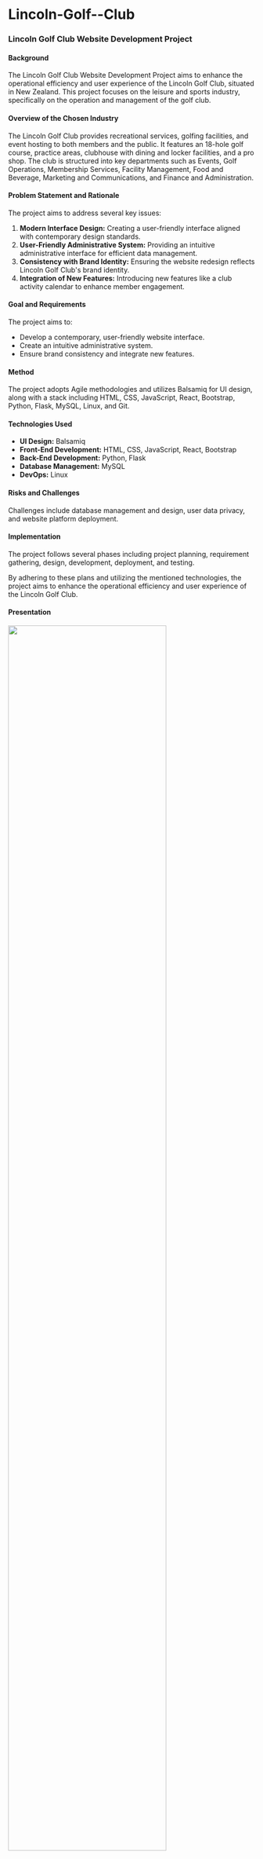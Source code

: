 # Lincoln-Golf--Club

### Lincoln Golf Club Website Development Project

#### Background

The Lincoln Golf Club Website Development Project aims to enhance the operational efficiency and user experience of the Lincoln Golf Club, situated in New Zealand. This project focuses on the leisure and sports industry, specifically on the operation and management of the golf club.

#### Overview of the Chosen Industry

The Lincoln Golf Club provides recreational services, golfing facilities, and event hosting to both members and the public. It features an 18-hole golf course, practice areas, clubhouse with dining and locker facilities, and a pro shop. The club is structured into key departments such as Events, Golf Operations, Membership Services, Facility Management, Food and Beverage, Marketing and Communications, and Finance and Administration.

#### Problem Statement and Rationale

The project aims to address several key issues:

1. **Modern Interface Design:** Creating a user-friendly interface aligned with contemporary design standards.
2. **User-Friendly Administrative System:** Providing an intuitive administrative interface for efficient data management.
3. **Consistency with Brand Identity:** Ensuring the website redesign reflects Lincoln Golf Club's brand identity.
4. **Integration of New Features:** Introducing new features like a club activity calendar to enhance member engagement.

#### Goal and Requirements

The project aims to:

- Develop a contemporary, user-friendly website interface.
- Create an intuitive administrative system.
- Ensure brand consistency and integrate new features.

#### Method

The project adopts Agile methodologies and utilizes Balsamiq for UI design, along with a stack including HTML, CSS, JavaScript, React, Bootstrap, Python, Flask, MySQL, Linux, and Git.

#### Technologies Used

- **UI Design:** Balsamiq
- **Front-End Development:** HTML, CSS, JavaScript, React, Bootstrap
- **Back-End Development:** Python, Flask
- **Database Management:** MySQL
- **DevOps:** Linux

#### Risks and Challenges

Challenges include database management and design, user data privacy, and website platform deployment.

#### Implementation

The project follows several phases including project planning, requirement gathering, design, development, deployment, and testing.

By adhering to these plans and utilizing the mentioned technologies, the project aims to enhance the operational efficiency and user experience of the Lincoln Golf Club.

#### Presentation
<img src="website.png" width=80% height=80%>   

